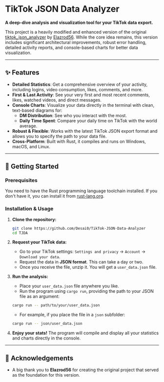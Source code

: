 # TikTok JSON Data Analyzer

**A deep-dive analysis and visualization tool for your TikTok data export.**

This project is a heavily modified and enhanced version of the original [tiktok_json_analyzer](https://github.com/Elazrod56/tiktok_json_analyzer) by [Elazrod56](https://github.com/Elazrod56). While the core idea remains, this version includes significant architectural improvements, robust error handling, detailed activity reports, and console-based charts for better data visualization.

---

## ✨ Features

- **Detailed Statistics**: Get a comprehensive overview of your activity, including logins, video consumption, likes, comments, and more.
- **First & Last Activity**: See your very first and most recent comments, likes, watched videos, and direct messages.
- **Console Charts**: Visualize your data directly in the terminal with clean, text-based diagrams for:
    - **DM Distribution**: See who you interact with the most.
    - **Daily Time Spent**: Compare your daily time on TikTok with the world average.
- **Robust & Flexible**: Works with the latest TikTok JSON export format and allows you to specify the path to your data file.
- **Cross-Platform**: Built with Rust, it compiles and runs on Windows, macOS, and Linux.

---

## 🚀 Getting Started

### Prerequisites

You need to have the Rust programming language toolchain installed. If you don't have it, you can install it from [rust-lang.org](https://www.rust-lang.org/tools/install).

### Installation & Usage

1.  **Clone the repository:**
    ```sh
    git clone https://github.com/Desai0/TikTok-JSON-Data-Analyzer
    cd TJDA
    ```

2.  **Request your TikTok data:**
    - Go to your TikTok settings: `Settings and privacy` -> `Account` -> `Download your data`.
    - Request the data in **JSON format**. This can take a day or two.
    - Once you receive the file, unzip it. You will get a `user_data.json` file.

3.  **Run the analysis:**
    - Place your `user_data.json` file anywhere you like.
    - Run the program using `cargo run`, providing the path to your JSON file as an argument:
    ```sh
    cargo run -- path/to/your/user_data.json
    ```
    - For example, if you place the file in a `json` subfolder:
    ```sh
    cargo run -- json/user_data.json
    ```

4.  **Enjoy your stats!**
    The program will compile and display all your statistics and charts directly in the console.

---


## 🙏 Acknowledgements

- A big thank you to **Elazrod56** for creating the original project that served as the foundation for this version.

